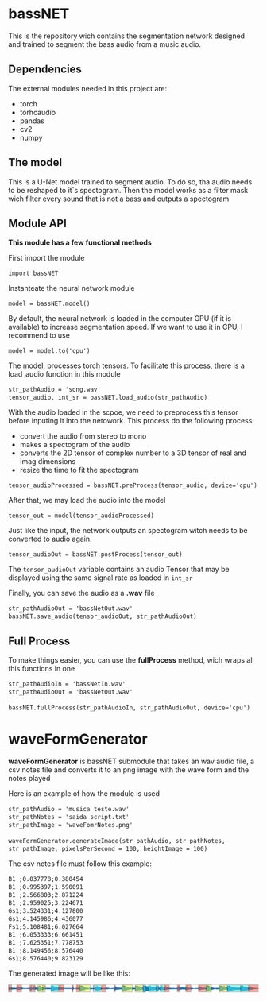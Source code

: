 # bassNET

This is the repository wich contains the segmentation network designed and trained to segment the bass audio from a music audio.

## Dependencies

The external modules needed in this project are:

* torch
* torhcaudio
* pandas
* cv2
* numpy

## The model

This is a U-Net model trained to segment audio. To do so, tha audio needs to be reshaped to it`s spectogram. Then the model works as a filter mask wich filter every sound that is not a bass and outputs a spectogram

## Module API

**This module has a few functional methods**

First import the module

```
import bassNET 
```

Instanteate the neural network module

```
model = bassNET.model()
```

By default, the neural network is loaded in the computer GPU (if it is available) to increase segmentation speed. If we want to use it in CPU, I recommend to use

```
model = model.to('cpu')
```

The model, processes torch tensors. To facilitate this process, there is a load_audio function in this module

```
str_pathAudio = 'song.wav'
tensor_audio, int_sr = bassNET.load_audio(str_pathAudio)
```

With the audio loaded in the scpoe, we need to preprocess this tensor before inputing it into the netowork. This process do the following process:

- convert the audio from stereo to mono
- makes a spectogram of the audio
- converts the 2D tensor of complex number to a 3D tensor of real and imag dimensions
- resize the time to fit the spectogram

```
tensor_audioProcessed = bassNET.preProcess(tensor_audio, device='cpu')
```

After that, we may load the audio into the model

```
tensor_out = model(tensor_audioProcessed)
```

Just like the input, the network outputs an spectogram witch needs to be converted to audio again.

```
tensor_audioOut = bassNET.postProcess(tensor_out)
```

The `tensor_audioOut` variable contains an audio Tensor that may be displayed using the same signal rate as loaded in `int_sr`

Finally, you can save the audio as a **.wav** file

```
str_pathAudioOut = 'bassNetOut.wav'
bassNET.save_audio(tensor_audioOut, str_pathAudioOut)
```

## Full Process

To make things easier, you can use the **fullProcess** method, wich wraps all this functions in one

```
str_pathAudioIn = 'bassNetIn.wav'
str_pathAudioOut = 'bassNetOut.wav'

bassNET.fullProcess(str_pathAudioIn, str_pathAudioOut, device='cpu')
```

# waveFormGenerator

**waveFormGenerator** is bassNET submodule that takes an wav audio file, a csv notes file and converts it to an png image with the wave form and the notes played

Here is an example of how the module is used

```
str_pathAudio = 'musica teste.wav'
str_pathNotes = 'saida script.txt'
str_pathImage = 'waveFomrNotes.png'

waveFormGenerator.generateImage(str_pathAudio, str_pathNotes, str_pathImage, pixelsPerSecond = 100, heightImage = 100)
```

The csv notes file must follow this example:

```
B1 ;0.037778;0.380454
B1 ;0.995397;1.590091
B1 ;2.566803;2.871224
B1 ;2.959025;3.224671
Gs1;3.524331;4.127800
Gs1;4.145986;4.436077
Fs1;5.108481;6.027664
B1 ;6.053333;6.661451
B1 ;7.625351;7.778753
B1 ;8.149456;8.576440
Gs1;8.576440;9.823129
```

The generated image will be like this:

![alt text](waveFormExample.png)